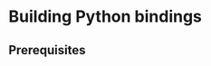 # Building Python bindings

<!-- TODO(??): overview -->

## Prerequisites

<!-- TODO(??): port from old docs -->

